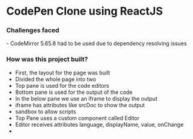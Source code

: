 # CodePen Clone using ReactJS

<h3>Challenges faced</h3>
- CodeMirror 5.65.8 had to be used due to dependency resolving issues

<h3>How was this project built?</h3>

<ul>
<li> First, the layout for the page was built
<li> Divided the whole page into two
<li> Top pane is used for the code editors
<li> Bottom pane is used for the output of the code
<li> In the below pane we use an iframe to display the output
<li> iframe has attributes like srcDoc to show the output
<li> sandbox to allow scripts
<li> Top Pane uses a custom component called Editor
<li> Editor receives attributes language, displayName, value, onChange
<li> 

</ul>
